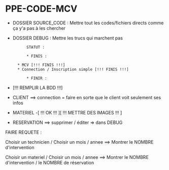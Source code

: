 # PPE-CODE-MCV

* DOSSIER SOURCE_CODE : Mettre tout les codes/fichiers directs comme ça y'a pas à les chercher

* DOSSIER DEBUG : Mettre les trucs qui marchent pas

			STATUT :
			
			* FINIS :
			
		* MCV [!!! FINIS !!!]
		* Connection / Inscription simple [!!! FINIS !!!]
	
			* FINIR :

- [!!! REMPLIR LA BDD !!!]
	
* CLIENT
==> connection = faire en sorte que le client voit seulement ses infos

* MATERIEL -[ !!! OK !!! ][ !!! METTRE DES IMAGES !!! ]

* RESERVATION
==> supprimer / éditer => dans DEBUG

FAIRE REQUETE :

Choisir un technicien / Choisir un mois / annee ==> Montrer le NOMBRE d'intervention

Choisir un materiel / Choisir un mois / annee ==> Montrer le NOMBRE d'intervention / le NOMBRE de réservation
